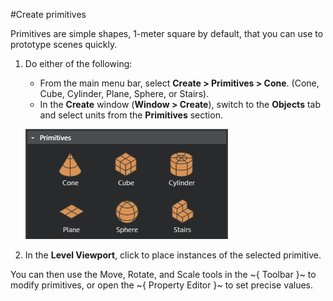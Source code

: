 #Create primitives

Primitives are simple shapes, 1-meter square by default, that you can use to prototype scenes quickly.

 1. Do either of the following:
	- From the main menu bar, select **Create > Primitives > Cone**. (Cone, Cube, Cylinder, Plane, Sphere, or Stairs).
	- In the **Create** window (**Window > Create**), switch to the **Objects** tab and select units from the **Primitives** section.

    ![](../../images/create_primitives.png)

2. In the **Level Viewport**, click to place instances of the selected primitive.

  You can then use the Move, Rotate, and Scale tools in the ~{ Toolbar }~ to modify primitives, or open the ~{ Property Editor }~ to set precise values.
